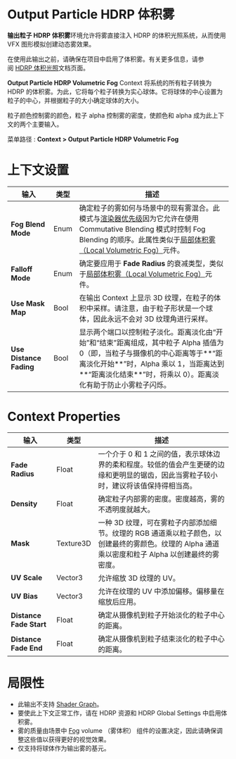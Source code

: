 # Output Particle HDRP 体积雾
**输出粒子 HDRP 体积雾**环境允许将雾直接注入 HDRP 的体积光照系统，从而使用 VFX 图形模拟创建动态雾效果。

在使用此输出之前，请确保在项目中启用了体积雾。有关更多信息，请参阅 [HDRP 体积光照](https://docs.unity3d.com/Packages/com.unity.render-pipelines.high-definition@latest?subfolder=/manual/Volumetric-Lighting.html)文档页面。

**Output Particle HDRP Volumetric Fog** Context 将系统的所有粒子转换为 HDRP 的体积雾。为此，它将每个粒子转换为实心球体。它将球体的中心设置为粒子的中心，并根据粒子的大小确定球体的大小。

粒子颜色控制雾的颜色，粒子 alpha 控制雾的密度，使颜色和 alpha 成为此上下文的两个主要输入。

菜单路径 : **Context > Output Particle HDRP Volumetric Fog**

# 上下文设置

|**输入**|**类型**|**描述**|
|---|---|---|
|**Fog Blend Mode**|Enum|确定粒子的雾如何与场景中的现有雾混合。此模式与[渲染器优先级](https://docs.unity3d.com/Packages/com.unity.visualeffectgraph@latest?subfolder=/manual/VisualEffectComponent.html#rendering-properties)因为它允许在使用 Commutative Blending 模式时控制 Fog Blending 的顺序。此属性类似于[局部体积雾（Local Volumetric Fog）](https://docs.unity3d.com/Packages/com.unity.render-pipelines.high-definition@latest?subfolder=/manual/Local-Volumetric-Fog.html#properties)元件。|
|**Falloff Mode**|Enum|确定要应用于 **Fade Radius** 的衰减类型，类似于[局部体积雾（Local Volumetric Fog）](https://docs.unity3d.com/Packages/com.unity.render-pipelines.high-definition@latest?subfolder=/manual/Local-Volumetric-Fog.html#properties)元件。|
|**Use Mask Map**|Bool|在输出 Context 上显示 3D 纹理，在粒子的体积中采样。请注意，由于粒子形状是一个球体，因此永远不会对 3D 纹理角进行采样。|
|**Use Distance Fading**|Bool|显示两个端口以控制粒子淡化。距离淡化由“开始”和“结束”距离组成，其中粒子 Alpha 插值为 0（即，当粒子与摄像机的中心距离等于**“距离淡化开始**”时，Alpha 乘以 1，当距离达到**“距离淡化结束**”时，将乘以 0）。距离淡化有助于防止小雾粒子闪烁。|

# Context Properties

|**输入**|**类型**|**描述**|
|---|---|---|
|**Fade Radius**|Float|一个介于 0 和 1 之间的值，表示球体边界的柔和程度。较低的值会产生更硬的边缘和更明显的锯齿，因此当雾粒子较小时，建议将该值保持得相当高。|
|**Density**|Float|确定粒子内部雾的密度。密度越高，雾的不透明度就越大。|
|**Mask**|Texture3D|一种 3D 纹理，可在雾粒子内部添加细节。纹理的 RGB 通道乘以粒子颜色，以创建最终的雾颜色。纹理的 Alpha 通道乘以密度和粒子 Alpha 以创建最终的雾密度。|
|**UV Scale**|Vector3|允许缩放 3D 纹理的 UV。|
|**UV Bias**|Vector3|允许在纹理的 UV 中添加偏移。偏移量在缩放后应用。|
|**Distance Fade Start**|Float|确定从摄像机到粒子开始淡化的粒子中心的距离。|
|**Distance Fade End**|Float|确定从摄像机到粒子结束淡化的粒子中心的距离。|

# 局限性
- 此输出不支持 [Shader Graph](https://docs.unity3d.com/Packages/com.unity.shadergraph@latest)。
- 要使此上下文正常工作，请在 HDRP 资源和 HDRP Global Settings 中启用体积雾。
- 雾的质量由场景中 [Fog](https://docs.unity3d.com/Packages/com.unity.render-pipelines.high-definition@latest?subfolder=/manual/Override-Fog.html) volume （雾体积） 组件的设置决定，因此请确保调整这些值以获得更好的视觉效果。
- 仅支持将球体作为输出雾的基元。